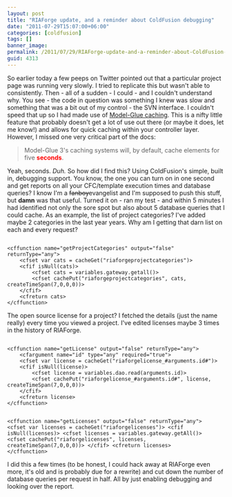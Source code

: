 ```yaml
---
layout: post
title: "RIAForge update, and a reminder about ColdFusion debugging"
date: "2011-07-29T15:07:00+06:00"
categories: [coldfusion]
tags: []
banner_image: 
permalink: /2011/07/29/RIAForge-update-and-a-reminder-about-ColdFusion-debugging
guid: 4313
---
```


So earlier today a few peeps on Twitter pointed out that a particular project page was running very slowly. I tried to replicate this but wasn't able to consistently. Then - all of a sudden - I could - and I couldn't understand why. You see - the code in question was something I knew was slow and something that was a bit out of my control - the SVN interface. I couldn't speed that up so I had made use of <a href="http://docs.model-glue.com/wiki/HowTos/HowToUseContentCaching#ContentCaching">Model-Glue caching</a>. This is a nifty little feature that probably doesn't get a lot of use out there (or maybe it does, let me know!) and allows for quick caching within your controller layer. However, I missed one very critical part of the docs:
<!--more-->
<p/>

<blockquote>
Model-Glue 3's caching systems will, by default, cache elements for five <b style="color:red">seconds</b>.
</blockquote>

<p/>

Yeah, seconds. <i>Duh.</i>  So how did I find this? Using ColdFusion's simple, built in, debugging support. You know, the one you can turn on in one second and get reports on all your CFC/template execution times and database queries? I know I'm a <strike>fanboy</strike>evangelist and I'm supposed to push this stuff, but <b>damn</b> was that useful. Turned it on - ran my test - and within 5 minutes I had identified not only the sore spot but also about 5 database queries that I could cache. As an example, the list of project categories? I've added maybe 2 categories in the last year years. Why am I getting that darn list on each and every request?

<p/>

<code>
&lt;cffunction name="getProjectCategories" output="false" returnType="any"&gt;
	&lt;cfset var cats = cacheGet("riaforgeprojectcategories")&gt;
	&lt;cfif isNull(cats)&gt;
		&lt;cfset cats = variables.gateway.getall()&gt;
		&lt;cfset cachePut("riaforgeprojectcategories", cats, createTimeSpan(7,0,0,0))&gt;
	&lt;/cfif&gt;
	&lt;cfreturn cats&gt;
&lt;/cffunction&gt;
</code>

<p/>

The open source license for a project? I fetched the details (just the name really) every time you viewed a project. I've edited licenses maybe 3 times in the history of RIAForge.

<p/>

<code>
&lt;cffunction name="getLicense" output="false" returnType="any"&gt;
	&lt;cfargument name="id" type="any" required="true"&gt;
	&lt;cfset var license = cacheGet("riaforgelicense_#arguments.id#")&gt;
	&lt;cfif isNull(license)&gt;
		&lt;cfset license = variables.dao.read(arguments.id)&gt;
		&lt;cfset cachePut("riaforgelicense_#arguments.id#", license, createTimeSpan(7,0,0,0))&gt;
	&lt;/cfif&gt;
	&lt;cfreturn license&gt;
&lt;/cffunction&gt;

&lt;cffunction name="getLicenses" output="false" returnType="any"&gt;
	&lt;cfset var licenses = cacheGet("riaforgelicenses")&gt;
	&lt;cfif isNull(licenses)&gt;
		&lt;cfset licenses = variables.gateway.getAll()&gt;
		&lt;cfset cachePut("riaforgelicenses", licenses, createTimeSpan(7,0,0,0))&gt;
	&lt;/cfif&gt;
	&lt;cfreturn licenses&gt;
&lt;/cffunction&gt;
</code>

<p/>

I did this a few times (to be honest, I could hack away at RIAForge even more, it's old and is probably due for a rewrite) and cut down the number of database queries per request in half. All by just enabling debugging and looking over the report.